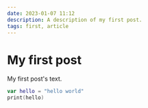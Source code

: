 ```yaml
---
date: 2023-01-07 11:12
description: A description of my first post.
tags: first, article
---
```

# My first post

My first post's text.

```swift
var hello = "hello world"
print(hello)
```
